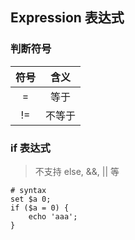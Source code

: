## Expression 表达式
### 判断符号
| 符号 | 含义 |
| :-: | :-: |
| = | 等于 |
| != | 不等于 |
### if 表达式
> 不支持 else, &&, || 等
```
# syntax
set $a 0;
if ($a = 0) {
    echo 'aaa';
}
```